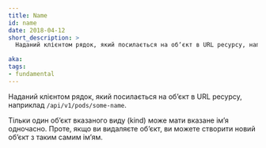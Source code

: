 ```yaml
---
title: Name
id: name
date: 2018-04-12
short_description: >
  Наданий клієнтом рядок, який посилається на обʼєкт в URL ресурсу, наприклад `/api/v1/pods/some-name`.

aka: 
tags:
- fundamental
---
```

Наданий клієнтом рядок, який посилається на обʼєкт в URL ресурсу, наприклад `/api/v1/pods/some-name`.

<!--more--> 

Тільки один обʼєкт вказаного виду (kind) може мати вказане імʼя одночасно. Проте, якщо ви видаляєте обʼєкт, ви можете створити новий обʼєкт з таким самим імʼям.

